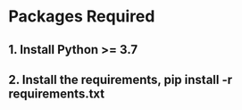# Packages Required
## 1. Install Python >= 3.7
## 2. Install the requirements, pip install -r requirements.txt
